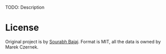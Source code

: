 TODO: Description

# License
Original project is by [Sourabh Bajaj](https://github.com/sb2nov/resume). Format
is MIT, all the data is owned by Marek Czernek.
